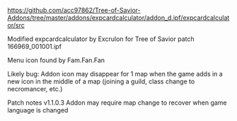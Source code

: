 https://github.com/acc97862/Tree-of-Savior-Addons/tree/master/addons/expcardcalculator/addon_d.ipf/expcardcalculator/src

Modified expcardcalculator by Excrulon for Tree of Savior patch 166969_001001.ipf

Menu icon found by Fam.Fan.Fan


Likely bug:
Addon icon may disappear for 1 map when the game adds in a new icon in the middle of a map (joining a guild, class change to necromancer, etc.)


Patch notes
v1.1.0.3
Addon may require map change to recover when game language is changed